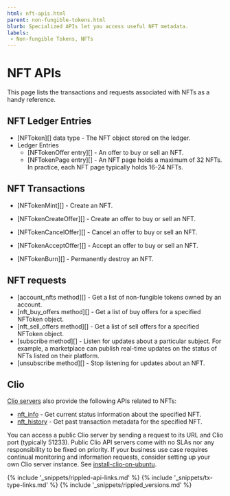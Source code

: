 ```yaml
---
html: nft-apis.html
parent: non-fungible-tokens.html
blurb: Specialized APIs let you access useful NFT metadata.
labels:
 - Non-fungible Tokens, NFTs
---
```

# NFT APIs

This page lists the transactions and requests associated with NFTs as a handy reference.

## NFT Ledger Entries

- [NFToken][] data type - The NFT object stored on the ledger.
- Ledger Entries
    - [NFTokenOffer entry][] - An offer to buy or sell an NFT.
    - [NFTokenPage entry][] - An NFT page holds a maximum of 32 NFTs. In practice, each NFT page typically holds 16-24 NFTs.

## NFT Transactions

- [NFTokenMint][] - Create an NFT.

- [NFTokenCreateOffer][] - Create an offer to buy or sell an NFT.

- [NFTokenCancelOffer][] - Cancel an offer to buy or sell an NFT.

- [NFTokenAcceptOffer][] - Accept an offer to buy or sell an NFT.

- [NFTokenBurn][] - Permanently destroy an NFT.

## NFT requests

- [account_nfts method][] - Get a list of non-fungible tokens owned by an account.
- [nft_buy_offers method][] - Get a list of buy offers for a specified NFToken object.
- [nft_sell_offers method][] - Get a list of sell offers for a specified NFToken object.
- [subscribe method][] - Listen for updates about a particular subject. For example, a marketplace can publish real-time updates on the status of NFTs listed on their platform.
- [unsubscribe method][] - Stop listening for updates about an NFT.

## Clio

[Clio servers](the-clio-server.html) also provide the following APIs related to NFTs:

- [nft_info](nft_info.html) - Get current status information about the specified NFT.
- [nft_history](nft_history.html) - Get past transaction metadata for the specified NFT.

You can access a public Clio server by sending a request to its URL and Clio port (typically 51233). Public Clio API servers come with no SLAs nor any responsibility to be fixed on priority. If your business use case requires continual monitoring and information requests, consider setting up your own Clio server instance. See [install-clio-on-ubuntu](install-clio-on-ubuntu.html).

<!--{# common link defs #}-->
{% include '_snippets/rippled-api-links.md' %}
{% include '_snippets/tx-type-links.md' %}
{% include '_snippets/rippled_versions.md' %}
